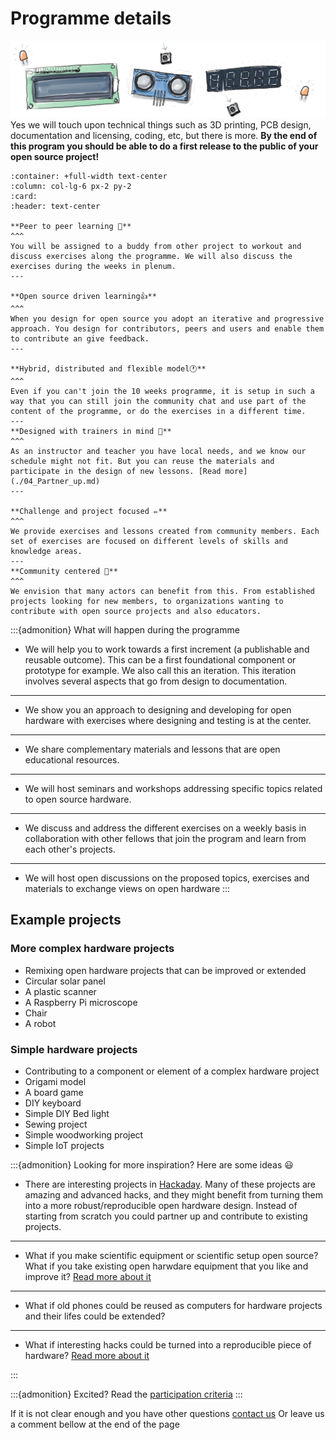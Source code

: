# Programme details 
![hardware illustration](img/jpg/banner_01.jpg)
Yes we will touch upon technical things such as 3D printing, PCB design, documentation and licensing, coding, etc, but there is more. **By the end of this program you should be able to do a first release to the public of your open source project!**

````{panels}
:container: +full-width text-center
:column: col-lg-6 px-2 py-2
:card:
:header: text-center

**Peer to peer learning 🏁**
^^^
You will be assigned to a buddy from other project to workout and discuss exercises along the programme. We will also discuss the exercises during the weeks in plenum. 
---

**Open source driven learning👍**
^^^
When you design for open source you adopt an iterative and progressive approach. You design for contributors, peers and users and enable them to contribute an give feedback.
---

**Hybrid, distributed and flexible model🕐**
^^^
Even if you can't join the 10 weeks programme, it is setup in such a way that you can still join the community chat and use part of the content of the programme, or do the exercises in a different time.
---
**Designed with trainers in mind 📓**
^^^
As an instructor and teacher you have local needs, and we know our schedule might not fit. But you can reuse the materials and participate in the design of new lessons. [Read more](./04_Partner_up.md)
---

**Challenge and project focused ✏️**
^^^
We provide exercises and lessons created from community members. Each set of exercises are focused on different levels of skills and knowledge areas.
---
**Community centered 🌈**
^^^
We envision that many actors can benefit from this. From established projects looking for new members, to organizations wanting to contribute with open source projects and also educators.
````

:::{admonition} What will happen during the programme

* We will help you to work towards a first increment (a publishable and reusable outcome). This can be a first foundational component or prototype for example. We also call this an iteration. This iteration involves several aspects that go from design to documentation.
---
* We show you an approach to designing and developing for open hardware with exercises where designing and testing is at the center.
--- 
* We share complementary materials and lessons that are open educational resources.
---
* We will host seminars and workshops addressing specific topics related to open source hardware.
---
* We discuss and address the different exercises on a weekly basis in collaboration with other fellows that join the program and learn from each other's projects.
---
* We will host open discussions on the proposed topics, exercises and materials to exchange views on open hardware
:::

## Example projects
### More complex hardware projects
* Remixing open hardware projects that can be improved or extended
* Circular solar panel
* A plastic scanner
* A Raspberry Pi microscope
* Chair 
* A robot

### Simple hardware projects
* Contributing to a component or element of a complex hardware project
* Origami model
* A board game
* DIY keyboard
* Simple DIY Bed light
* Sewing project
* Simple woodworking project
* Simple IoT projects

:::{admonition} Looking for more inspiration? 
Here are some ideas 😃

- There are interesting projects in [Hackaday](https://hackaday.com/).
Many of these projects are amazing and advanced hacks, and they might benefit from turning them into a more robust/reproducible open hardware design. Instead of starting from scratch you could partner up and contribute to existing projects.

---
- What if you make scientific equipment or scientific setup open source?
What if you take existing open harwdare equipment that you like and improve it?
[Read more about it](https://www.appropedia.org/Open-source_Lab)

---
- What if old phones could be reused as computers for hardware projects and their lifes could be extended?
---
- What if interesting hacks could be turned into a reproducible piece of hardware?
[Read more about it](https://hackaday.com/2017/11/18/ds212-oscilloscope-review-open-source-and-great-for-hacking/)


:::

:::{admonition} Excited?
Read the [participation criteria](03_Participation.md)
:::

If it is not clear enough and you have other questions [contact us](./05_Organizers.md)
Or leave us a comment bellow at the end of the page
